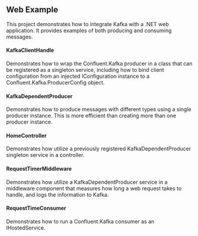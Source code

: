 ## Web Example

This project demonstrates how to integrate Kafka with a .NET web application. It provides
examples of both producing and consuming messages.


#### KafkaClientHandle

Demonstrates how to wrap the Confluent.Kafka producer in a class that can be registered as
a singleton service, including how to bind client configuration from an injected IConfiguration
instance to a Confluent.Kafka.ProducerConfig object.


#### KafkaDependentProducer

Demonstrates how to produce messages with different types using a single producer instance.
This is more efficient than creating more than one producer instance.


#### HomeController

Demonstrates how utilize a previously registered KafkaDependentProducer singleton service in
a controller.


#### RequestTimerMiddleware

Demonstrates how utilize a KafkaDependentProducer service in a middleware component that
measures how long a web request takes to handle, and logs the information to Kafka.


#### RequestTimeConsumer

Demonstrates how to run a Confluent.Kafka consumer as an IHostedService.

